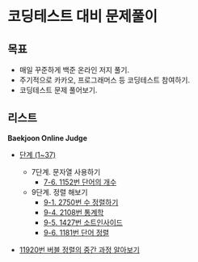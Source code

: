 # 코딩테스트 대비 문제풀이

## 목표

- 매일 꾸준하게 백준 온라인 저지 풀기.
- 주기적으로 카카오, 프로그래머스 등 코딩테스트 참여하기.
- 코딩테스트 문제 풀어보기.

## 리스트

**Baekjoon Online Judge**

- [단계 (1~37)](https://www.acmicpc.net/step)
  - 7단계. 문자열 사용하기
    - [7-6.	1152번 단어의 개수](./boj/1152.py)
  - 9단계. 정렬 해보기
    - [9-1. 2750번 수 정렬하기](./boj/2750.py)
    - [9-4. 2108번 통계학](./boj/2108.py)
    - [9-5. 1427번 소트인사이드](./boj/1427.py)
    - [9-6. 1181번 단어 정렬](./boj/1181.py)

- [11920번 버블 정렬의 중간 과정 알아보기](./boj/11920.py)
